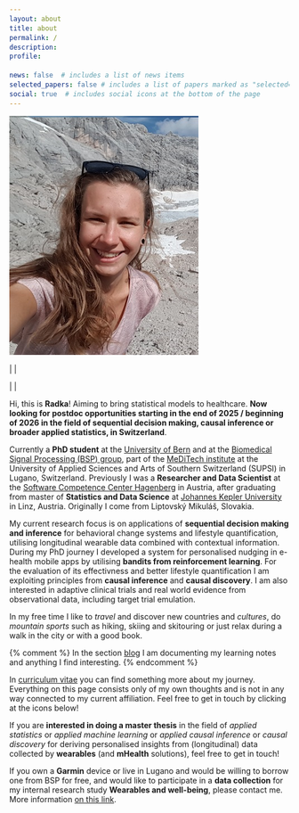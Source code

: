 ```yaml
---
layout: about
title: about
permalink: /
description:
profile:

news: false  # includes a list of news items
selected_papers: false # includes a list of papers marked as "selected={true}"
social: true  # includes social icons at the bottom of the page
---
```


![Image of Radka](assets/img/profile_pic2.jpg)



|    |

|    |

Hi, this is **Radka**! Aiming to bring statistical models to healthcare. **Now looking for postdoc opportunities starting in the end of 2025 / beginning of 2026 in the field of sequential decision making, causal inference or broader applied statistics, in Switzerland**. 

Currently a **PhD student** at the [University of Bern](https://neuro.inf.unibe.ch/) and at the [Biomedical Signal Processing (BSP) group](https://bsp-meditech.ch/), part of the [MeDiTech institute](https://www.supsi.ch/en/meditech) at the University of Applied Sciences and Arts of Southern Switzerland (SUPSI) in Lugano, Switzerland. 
Previously I was a **Researcher and Data Scientist** at the [Software Competence Center Hagenberg](https://www.scch.at/) in Austria, after graduating from master of **Statistics and Data Science** at [Johannes Kepler University](https://www.jku.at/institut-fuer-angewandte-statistik/) in Linz, Austria. 
Originally I come from Liptovský Mikuláš, Slovakia.

My current research focus is on applications of **sequential decision making and inference** for behavioral change systems and lifestyle quantification, utilising longitudinal wearable data combined with contextual information. During my PhD journey I developed a system for personalised nudging in e-health mobile apps by utilising **bandits from reinforcement learning**. For the evaluation of its effectivness and better lifestyle quantification I am exploiting principles from **causal inference** and **causal discovery**. I am also interested in adaptive clinical trials and real world evidence from observational data, including target trial emulation.

In my free time I like to *travel* and discover new countries and *cultures*, do *mountain sports* such as hiking, skiing and skitouring or just relax during a walk in the city or with a good book. 

{% comment %}
In the section [blog](../blog) I am documenting my learning notes and anything I find interesting. 
{% endcomment %}

In [curriculum vitae](../cv) you can find something more about my journey.
Everything on this page consists only of my own thoughts and is not in any 
way connected to my current affiliation. Feel free to get in touch by clicking 
at the icons below! 

If you are **interested in doing a master thesis** in the field of *applied statistics* or *applied machine learning* or *applied causal inference* or *causal discovery* for deriving personalised insights from (longitudinal) data collected by **wearables** (and **mHealth** solutions), feel free to get in touch!

If you own a **Garmin** device or live in Lugano and would be willing to borrow one from BSP for free, and would like to participate in a **data collection** for my internal research study **Wearables and well-being**, please contact me. More information [on this link](https://docs.google.com/document/d/1YDw9lGH0aDt4WNMcH8VgFXD6KM10ytLV/edit?usp=sharing&ouid=100026897104344956854&rtpof=true&sd=true). 

